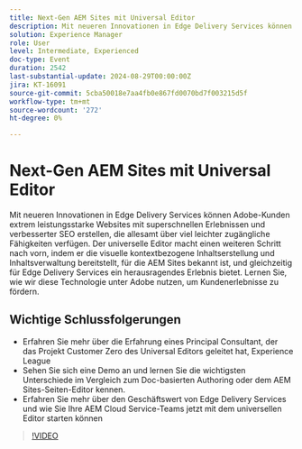```yaml
---
title: Next-Gen AEM Sites mit Universal Editor
description: Mit neueren Innovationen in Edge Delivery Services können Adobe-Kunden extrem leistungsstarke Websites mit superschnellen Erlebnissen und verbesserter SEO erstellen, die allesamt über viel leichter zugängliche Fähigkeiten verfügen. Der universelle Editor macht einen weiteren Schritt nach vorn, indem er die visuelle kontextbezogene Inhaltserstellung und Inhaltsverwaltung bereitstellt, für die AEM Sites bekannt ist, und gleichzeitig für Edge Delivery Services ein herausragendes Erlebnis bietet. Lernen Sie, wie wir diese Technologie unter Adobe nutzen, um Kundenerlebnisse zu fördern. Erfahren Sie mehr über die Erfahrung eines Principal Consultant, der das Customer Zero-Projekt des Universal Editors geleitet hat. Experience League Sehen Sie sich eine Demo an und lernen Sie die wichtigsten Unterschiede im Vergleich zum Doc-basierten Authoring oder dem AEM Sites Page Editor kennen. Erfahren Sie mehr über den Geschäftswert von Edge Delivery Services und wie Sie Ihre AEM Cloud Service-Teams jetzt mit dem Universal Editor starten können.
solution: Experience Manager
role: User
level: Intermediate, Experienced
doc-type: Event
duration: 2542
last-substantial-update: 2024-08-29T00:00:00Z
jira: KT-16091
source-git-commit: 5cba50018e7aa4fb0e867fd0070bd7f003215d5f
workflow-type: tm+mt
source-wordcount: '272'
ht-degree: 0%

---
```



# Next-Gen AEM Sites mit Universal Editor

Mit neueren Innovationen in Edge Delivery Services können Adobe-Kunden extrem leistungsstarke Websites mit superschnellen Erlebnissen und verbesserter SEO erstellen, die allesamt über viel leichter zugängliche Fähigkeiten verfügen. Der universelle Editor macht einen weiteren Schritt nach vorn, indem er die visuelle kontextbezogene Inhaltserstellung und Inhaltsverwaltung bereitstellt, für die AEM Sites bekannt ist, und gleichzeitig für Edge Delivery Services ein herausragendes Erlebnis bietet. Lernen Sie, wie wir diese Technologie unter Adobe nutzen, um Kundenerlebnisse zu fördern.

## Wichtige Schlussfolgerungen

* Erfahren Sie mehr über die Erfahrung eines Principal Consultant, der das Projekt Customer Zero des Universal Editors geleitet hat, Experience League
* Sehen Sie sich eine Demo an und lernen Sie die wichtigsten Unterschiede im Vergleich zum Doc-basierten Authoring oder dem AEM Sites-Seiten-Editor kennen.
* Erfahren Sie mehr über den Geschäftswert von Edge Delivery Services und wie Sie Ihre AEM Cloud Service-Teams jetzt mit dem universellen Editor starten können

>[!VIDEO](https://video.tv.adobe.com/v/3433164/?learn=on)
